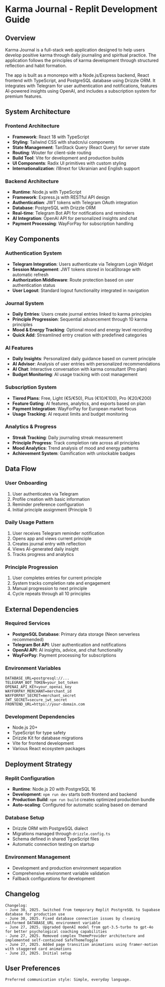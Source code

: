 # Karma Journal - Replit Development Guide

## Overview

Karma Journal is a full-stack web application designed to help users develop positive karma through daily journaling and spiritual practice. The application follows the principles of karma development through structured reflection and habit formation.

The app is built as a monorepo with a Node.js/Express backend, React frontend with TypeScript, and PostgreSQL database using Drizzle ORM. It integrates with Telegram for user authentication and notifications, features AI-powered insights using OpenAI, and includes a subscription system for premium features.

## System Architecture

### Frontend Architecture
- **Framework**: React 18 with TypeScript
- **Styling**: Tailwind CSS with shadcn/ui components
- **State Management**: TanStack Query (React Query) for server state
- **Routing**: Wouter for client-side routing
- **Build Tool**: Vite for development and production builds
- **UI Components**: Radix UI primitives with custom styling
- **Internationalization**: i18next for Ukrainian and English support

### Backend Architecture
- **Runtime**: Node.js with TypeScript
- **Framework**: Express.js with RESTful API design
- **Authentication**: JWT tokens with Telegram OAuth integration
- **Database**: PostgreSQL with Drizzle ORM
- **Real-time**: Telegram Bot API for notifications and reminders
- **AI Integration**: OpenAI API for personalized insights and chat
- **Payment Processing**: WayForPay for subscription handling

## Key Components

### Authentication System
- **Telegram Integration**: Users authenticate via Telegram Login Widget
- **Session Management**: JWT tokens stored in localStorage with automatic refresh
- **Authorization Middleware**: Route protection based on user authentication status
- **User Logout**: Standard logout functionality integrated in navigation

### Journal System
- **Daily Entries**: Users create journal entries linked to karma principles
- **Principle Progression**: Sequential advancement through 10 karma principles
- **Mood & Energy Tracking**: Optional mood and energy level recording
- **Quick Add**: Streamlined entry creation with predefined categories

### AI Features
- **Daily Insights**: Personalized daily guidance based on current principle
- **AI Advisor**: Analysis of user entries with personalized recommendations
- **AI Chat**: Interactive conversation with karma consultant (Pro plan)
- **Budget Monitoring**: AI usage tracking with cost management

### Subscription System
- **Tiered Plans**: Free, Light (€5/€50), Plus (€10/€100), Pro (€20/€200)
- **Feature Gating**: AI features, analytics, and exports based on plan
- **Payment Integration**: WayForPay for European market focus
- **Usage Tracking**: AI request limits and budget monitoring

### Analytics & Progress
- **Streak Tracking**: Daily journaling streak measurement
- **Principle Progress**: Track completion rate across all principles
- **Mood Analytics**: Trend analysis of mood and energy patterns
- **Achievement System**: Gamification with unlockable badges

## Data Flow

### User Onboarding
1. User authenticates via Telegram
2. Profile creation with basic information
3. Reminder preference configuration
4. Initial principle assignment (Principle 1)

### Daily Usage Pattern
1. User receives Telegram reminder notification
2. Opens app and views current principle
3. Creates journal entry with reflection
4. Views AI-generated daily insight
5. Tracks progress and analytics

### Principle Progression
1. User completes entries for current principle
2. System tracks completion rate and engagement
3. Manual progression to next principle
4. Cycle repeats through all 10 principles

## External Dependencies

### Required Services
- **PostgreSQL Database**: Primary data storage (Neon serverless recommended)
- **Telegram Bot API**: User authentication and notifications
- **OpenAI API**: AI insights, advice, and chat functionality
- **WayForPay**: Payment processing for subscriptions

### Environment Variables
```
DATABASE_URL=postgresql://...
TELEGRAM_BOT_TOKEN=your_bot_token
OPENAI_API_KEY=your_openai_key
WAYFORPAY_MERCHANT=merchant_id
WAYFORPAY_SECRET=merchant_secret
JWT_SECRET=secure_jwt_secret
FRONTEND_URL=https://your-domain.com
```

### Development Dependencies
- Node.js 20+
- TypeScript for type safety
- Drizzle Kit for database migrations
- Vite for frontend development
- Various React ecosystem packages

## Deployment Strategy

### Replit Configuration
- **Runtime**: Node.js 20 with PostgreSQL 16
- **Development**: `npm run dev` starts both frontend and backend
- **Production Build**: `npm run build` creates optimized production bundle
- **Auto-scaling**: Configured for automatic scaling based on demand

### Database Setup
- Drizzle ORM with PostgreSQL dialect
- Migrations managed through `drizzle.config.ts`
- Schema defined in shared TypeScript files
- Automatic connection testing on startup

### Environment Management
- Development and production environment separation
- Comprehensive environment variable validation
- Fallback configurations for development

## Changelog

```
Changelog:
- June 30, 2025. Switched from temporary Replit PostgreSQL to Supabase database for production use
- June 30, 2025. Fixed database connection issues by cleaning malformed DATABASE_URL environment variable
- June 27, 2025. Upgraded OpenAI model from gpt-3.5-turbo to gpt-4o for better psychological coaching capabilities
- June 27, 2025. Removed complex ThemeProvider architecture and implemented self-contained SafeThemeToggle
- June 27, 2025. Added page transition animations using framer-motion with staggered card animations
- June 23, 2025. Initial setup
```

## User Preferences

```
Preferred communication style: Simple, everyday language.
```